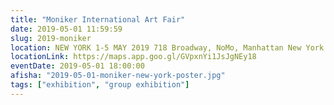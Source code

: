 ```yaml
---
title: "Moniker International Art Fair"
date: 2019-05-01 11:59:59
slug: 2019-moniker
location: NEW YORK 1-5 MAY 2019 718 Broadway, NoMo, Manhattan New York City, 100003
locationLink: https://maps.app.goo.gl/GVpxnYi1JsJgNEy18
eventDate: 2019-05-01 18:00:00
afisha: "2019-05-01-moniker-new-york-poster.jpg"
tags: ["exhibition", "group exhibition"]
---
```


